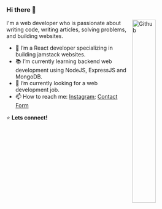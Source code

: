 ### Hi there 👋

<img width="35%" align="right" alt="Github" src="https://user-images.githubusercontent.com/48678280/88862734-4903af80-d201-11ea-968b-9c939d88a37c.gif" />

I'm a web developer who is passionate about writing code, writing articles, solving problems, and building websites.

- 🔭 I’m a React developer specializing in building jamstack websites.
- 📚 I’m currently learning backend web development using NodeJS, ExpressJS and MongoDB.
- 👯 I’m currently looking for a web development job. 
- 📫 How to reach me: [Instagram](https://www.instagram.com/jedo.ii/); [Contact Form](https://jedodels.netlify.app/blog)

⭐️ **Lets connect!** 
